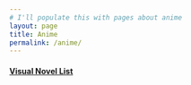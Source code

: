 ```yaml
---
# I'll populate this with pages about anime
layout: page
title: Anime
permalink: /anime/
---
```


#### **[Visual Novel List](/anime/visualnovellist/)**
